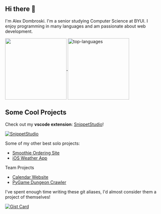 ## Hi there 👋

I'm Alex Dombroski. I'm a senior studying Computer Science at BYUI. I enjoy programming in many languages and am passionate about web development.

<a href="#">
  <img height=200 align="center" src="https://github-readme-stats-steel-ten-56.vercel.app/api?username=alexanderdombroski&rank_icon=github&include_all_commits=true&hide_rank=true" />
</a>
<a href="#">
  <img height=200 align="center" src="https://github-readme-stats-steel-ten-56.vercel.app/api/top-langs/?username=alexanderdombroski&layout=compact&langs_count=10" alt="top-languages"></img>
</a>

## Some Cool Projects

Check out my **vscode extension**: [SnippetStudio](https://marketplace.visualstudio.com/items?itemName=AlexDombroski.snippetstudio)!

[![SnippetStudio](https://github-readme-stats-steel-ten-56.vercel.app/api/pin/?username=alexanderdombroski&repo=snippetstudio)](https://github.com/alexanderdombroski/snippetstudio)


Some of my other best solo projects:
* [Smoothie Ordering Site](https://github.com/alexanderdombroski/blendz)
* [iOS Weather App](https://github.com/alexanderdombroski/WeatherApp)

Team Projects
* [Calendar Website](https://github.com/alexanderdombroski/vite-project)
* [PyGame Dungeon Crawler](https://github.com/alexanderdombroski/cse310pygame)

I've spent enough time writing these git aliases, I'd almost consider them a project of themselves!

[![Gist Card](https://github-readme-stats-steel-ten-56.vercel.app/api/gist?id=ddac491daeff48c5f1346ba2960462fa)](https://gist.github.com/alexanderdombroski/ddac491daeff48c5f1346ba2960462fa)

<!--
**alexanderdombroski/alexanderdombroski** is a ✨ _special_ ✨ repository because its `README.md` (this file) appears on your GitHub profile.

Here are some ideas to get you started:

- 🔭 I’m currently working on ...
- 🌱 I’m currently learning ...
- 👯 I’m looking to collaborate on ...
- 🤔 I’m looking for help with ...
- 💬 Ask me about ...
- 📫 How to reach me: ...
- ⚡ Fun fact: ...
-->
